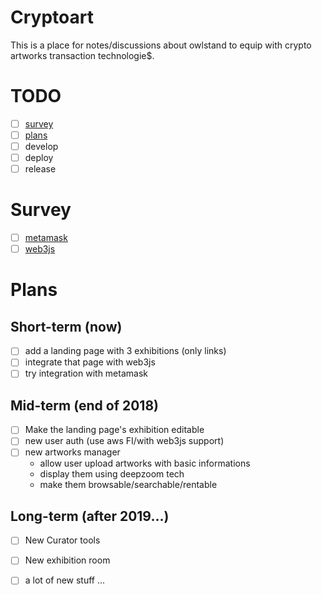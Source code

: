 # Cryptoart

This is a place for notes/discussions about owlstand to equip with crypto
artworks transaction technologie$.

# TODO

- [ ] [survey](#Survey)
- [ ] [plans](#Plans)
- [ ] develop
- [ ] deploy
- [ ] release

# Survey

  - [ ] [metamask](https://metamask.io/)
  - [ ] [web3js]()

# Plans

## Short-term (now)

- [ ] add a landing page with 3 exhibitions (only links)
- [ ] integrate that page with web3js
- [ ] try integration with metamask

## Mid-term (end of 2018)

- [ ] Make the landing page's exhibition editable
- [ ] new user auth (use aws FI/with web3js support)
- [ ] new artworks manager
  - allow user upload artworks with basic informations
  - display them using deepzoom tech
  - make them browsable/searchable/rentable

## Long-term (after 2019...)

- [ ] New Curator tools
- [ ] New exhibition room
- [ ] a lot of new stuff ...

